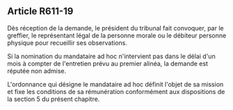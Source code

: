 Article R611-19
----
Dès réception de la demande, le président du tribunal fait convoquer, par le
greffier, le représentant légal de la personne morale ou le débiteur personne
physique pour recueillir ses observations.

Si la nomination du mandataire ad hoc n'intervient pas dans le délai d'un mois à
compter de l'entretien prévu au premier alinéa, la demande est réputée non
admise.

L'ordonnance qui désigne le mandataire ad hoc définit l'objet de sa mission et
fixe les conditions de sa rémunération conformément aux dispositions de la
section 5 du présent chapitre.
